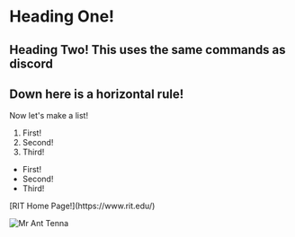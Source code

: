# Heading One!
## Heading Two! This uses the same commands as discord
Down here is a horizontal rule!
---
Now let's make a list!
<ol>
    <li> First! </li>
    <li> Second! </li>
    <li> Third! </li>
  </ol>
<ul>
  <li> First! </li>
  <li> Second! </li>
  <li> Third! </li>
</ul>
[RIT Home Page!](https://www.rit.edu/)

![Mr Ant Tenna](https://github.com/user-attachments/assets/cdf2f4f3-34ed-47c1-9d22-d4f2cb872854)
